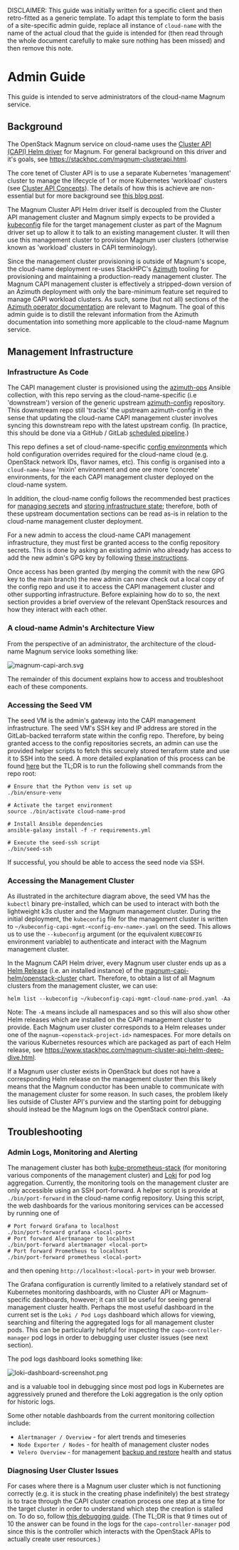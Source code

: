 DISCLAIMER: This guide was initially written for a specific client and then retro-fitted as a generic template. To adapt this template to form the basis of a site-specific admin guide, replace all instance of `cloud-name` with the name of the actual cloud that the guide is intended for (then read through the whole document carefully to make sure nothing has been missed) and then remove this note.

# Admin Guide

This guide is intended to serve administrators of the cloud-name Magnum service.

## Background

The OpenStack Magnum service on cloud-name uses the [Cluster API (CAPI) Helm driver](https://opendev.org/openstack/magnum-capi-helm) for Magnum. For general background on this driver and it's goals, see https://stackhpc.com/magnum-clusterapi.html.

The core tenet of Cluster API is to use a separate Kubernetes 'management' cluster to manage the lifecycle of 1 or more Kubernetes 'workload' clusters (see [Cluster API Concepts](https://cluster-api.sigs.k8s.io/user/concepts)). The details of how this is achieve are non-essential but for more background see [this blog post](https://www.stackhpc.com/magnum-cluster-api-helm-deep-dive.html).

The Magnum Cluster API Helm driver itself is decoupled from the Cluster API management cluster and Magnum simply expects to be provided a [kubeconfig](https://kubernetes.io/docs/concepts/configuration/organize-cluster-access-kubeconfig/) file for the target management cluster as part of the Magnum driver set up to allow it to talk to an existing management cluster. It will then use this management cluster to provision Magnum user clusters (otherwise known as 'workload' clusters in CAPI terminology).

Since the management cluster provisioning is outside of Magnum's scope, the cloud-name deployment re-uses StackHPC's [Azimuth](https://azimuth-config.readthedocs.io/en/stable/) tooling for provisioning and maintaining a production-ready management cluster. The Magnum CAPI management cluster is effectively a stripped-down version of an Azimuth deployment with only the bare-minimum feature set required to manage CAPI workload clusters. As such, some (but not all) sections of the [Azimuth operator documentation](https://azimuth-config.readthedocs.io) are relevant to Magnum. The goal of this admin guide is to distill the relevant information from the Azimuth documentation into something more applicable to the cloud-name Magnum service.

## Management Infrastructure

### Infrastructure As Code

The CAPI management cluster is provisioned using the [azimuth-ops](https://github.com/azimuth-cloud/ansible-collection-azimuth-ops?tab=readme-ov-file) Ansible collection, with this repo serving as the cloud-name-specific (i.e 'downstream') version of the generic upstream [azimuth-config](https://github.com/azimuth-cloud/azimuth-config) repository. This downstream repo still 'tracks' the upstream azimuth-config in the sense that updating the cloud-name CAPI management cluster involves syncing this downstream repo with the latest upstream config. (In practice, this should be done via a GitHub / GitLab [scheduled pipeline](https://azimuth-config.readthedocs.io/en/stable/deployment/automation/#automated-upgrades).)

This repo defines a set of cloud-name-specific [config environments](https://azimuth-config.readthedocs.io/en/stable/environments/) which hold configuration overrides required for the cloud-name cloud (e.g. OpenStack network IDs, flavor names, etc). This config is organised into a `cloud-name-base` 'mixin' environment and one ore more 'concrete' environments, for the each CAPI management cluster deployed on the cloud-name system.

In addition, the cloud-name config follows the recommended best practices for [managing secrets](https://azimuth-config.readthedocs.io/en/stable/repository/secrets/) and [storing infrastructure state](https://azimuth-config.readthedocs.io/en/stable/repository/opentofu/); therefore, both of these upstream documentation sections can be read as-is in relation to the cloud-name management cluster deployment.

For a new admin to access the cloud-name CAPI management infrastructure, they must first be granted access to the config repository secrets. This is done by asking an existing admin who already has access to add the new admin's GPG key by following [these instructions](https://azimuth-config.readthedocs.io/en/stable/repository/secrets/#using-gpg-keys).

Once access has been granted (by merging the commit with the new GPG key to the main branch) the new admin can now check out a local copy of the config repo and use it to access the CAPI management cluster and other supporting infrastructure. Before explaining how do to so, the next section provides a brief overview of the relevant OpenStack resources and how they interact with each other.

### A cloud-name Admin's Architecture View

From the perspective of an administrator, the architecture of the cloud-name Magnum service looks something like:

![magnum-capi-arch.svg](./magnum-capi-arch.svg)

The remainder of this document explains how to access and troubleshoot each of these components.

### Accessing the Seed VM

The seed VM is the admin's gateway into the CAPI management infrastructure. The seed VM's SSH key and IP address are stored in the GitLab-backed terraform state within the config repo. Therefore, by being granted access to the config repositories secrets, an admin can use the provided helper scripts to fetch this securely stored terraform state and use it to SSH into the seed. A more detailed explanation of this process can be found [here](https://azimuth-config.readthedocs.io/en/stable/debugging/access-k3s/) but the TL;DR is to run the following shell commands from the repo root:

```
# Ensure that the Python venv is set up
./bin/ensure-venv

# Activate the target environment
source ./bin/activate cloud-name-prod

# Install Ansible dependencies
ansible-galaxy install -f -r requirements.yml

# Execute the seed-ssh script
./bin/seed-ssh
```

If successful, you should be able to access the seed node via SSH.

### Accessing the Management Cluster

As illustrated in the architecture diagram above, the seed VM has the `kubectl` binary pre-installed, which can be used to interact with both the lightweight k3s cluster and the Magnum management cluster. During the initial deployment, the `kubeconfig` file for the management cluster is written to `~/kubeconfig-capi-mgmt-<config-env-name>.yaml` on the seed. This allows us to use the `--kubeconfig` argument (or the equivalent `KUBECONFIG` environment variable) to authenticate and interact with the Magnum management cluster.

In the Magnum CAPI Helm driver, every Magnum user cluster ends up as a [Helm Release](https://helm.sh/docs/intro/using_helm/#three-big-concepts) (i.e. an installed instance) of the [magnum-capi-helm/openstack-cluster](https://github.com/azimuth-cloud/capi-helm-charts/tree/main/charts/openstack-cluster) chart. Therefore, to obtain a list of all Magnum clusters from the management cluster, we can use:

```
helm list --kubeconfig ~/kubeconfig-capi-mgmt-cloud-name-prod.yaml -Aa
```

Note: The `-A` means include all namespaces and so this will also show other Helm releases which are installed on the CAPI management cluster to provide. Each Magnum user cluster corresponds to a Helm releases under one of the `magnum-<openstack-project-id>` namespaces. For more details on the various Kubernetes resources which are packaged as part of each Helm release, see https://www.stackhpc.com/magnum-cluster-api-helm-deep-dive.html.

If a Magnum user cluster exists in OpenStack but does not have a corresponding Helm release on the management cluster then this likely means that the Magnum conductor has been unable to communicate with the management cluster for some reason. In such cases, the problem likely lies outside of Cluster API's purview and the starting point for debugging should instead be the Magnum logs on the OpenStack control plane.

## Troubleshooting

### Admin Logs, Monitoring and Alerting

The management cluster has both [kube-prometheus-stack](https://github.com/prometheus-operator/kube-prometheus) (for monitoring various components of the management cluster) and [Loki](https://github.com/grafana/loki) for pod log aggregation. Currently, the monitoring tools on the management cluster are only accessible using an SSH port-forward. A helper script is provide at `./bin/port-forward` in the cloud-name config repository. Using this script, the web dashboards for the various monitoring services can be accessed by running one of

```
# Port forward Grafana to localhost
./bin/port-forward grafana <local-port>
# Port forward Alertmanager to localhost
./bin/port-forward alertmanager <local-port>
# Port forward Prometheus to localhost
./bin/port-forward prometheus <local-port>
```

and then opening `http://localhost:<local-port>` in your web browser.

The Grafana configuration is currently limited to a relatively standard set of Kubernetes monitoring dashboards, with no Cluster API or Magnum-specific dashboards, however; it can still be useful for seeing general management cluster health. Perhaps the most useful dashboard in the current set is the `Loki / Pod Logs` dashboard which allows for viewing, searching and filtering the aggregated logs for all management cluster pods. This can be particularly helpful for inspecting the `capo-controller-manager` pod logs in order to debugging user cluster issues (see next section).

The pod logs dashboard looks something like:

![loki-dashboard-screenshot.png](./loki-dashboard-screenshot.png)

and is a valuable tool in debugging since most pod logs in Kubernetes are aggressively pruned and therefore the Loki aggregation is the only option for historic logs.

Some other notable dashboards from the current monitoring collection include:

- `Alertmanager / Overview` - for alert trends and timeseries
- `Node Exporter / Nodes` - for health of management cluster nodes
- `Velero Overview` - for management [backup and restore](https://azimuth-config.readthedocs.io/en/stable/configuration/15-disaster-recovery/) health and status

### Diagnosing User Cluster Issues

For cases where there is a Magnum user cluster which is not functioning correctly (e.g. it is stuck in the creating phase indefinitely) the best strategy is to trace through the CAPI cluster creation process one step at a time for the target cluster in order to understand which step the creation is stalled on. To do so, follow [this debugging guide](https://github.com/azimuth-cloud/capi-helm-charts/blob/main/charts/openstack-cluster/DEBUGGING.md). (The TL;DR is that 9 times out of 10 the answer can be found in the logs for the `capo-controller-manager` pod since this is the controller which interacts with the OpenStack APIs to actually create user resources.)
